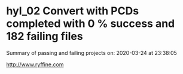 # hyl_02 Convert with PCDs completed with 0 % success and 182 failing files

Summary of passing and failing projects on: 2020-03-24 at 23:38:05

http://www.ryffine.com
